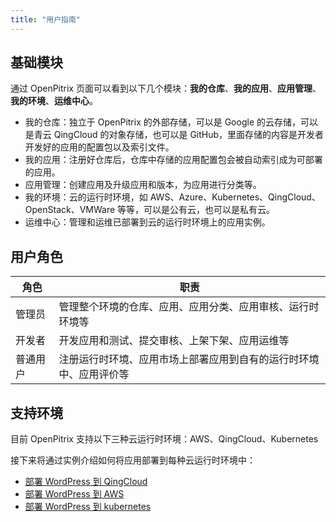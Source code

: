 ```yaml
---
title: "用户指南"
---
```


## 基础模块

通过 OpenPitrix 页面可以看到以下几个模块：**我的仓库**、**我的应用**、**应用管理**、**我的环境**、**运维中心**。

* 我的仓库：独立于 OpenPitrix 的外部存储，可以是 Google 的云存储，可以是青云 QingCloud 的对象存储，也可以是 GitHub，里面存储的内容是开发者开发好的应用的配置包以及索引文件。
* 我的应用：注册好仓库后，仓库中存储的应用配置包会被自动索引成为可部署的应用。
* 应用管理：创建应用及升级应用和版本，为应用进行分类等。
* 我的环境：云的运行时环境，如 AWS、Azure、Kubernetes、QingCloud、OpenStack、VMWare 等等，可以是公有云，也可以是私有云。
* 运维中心：管理和运维已部署到云的运行时环境上的应用实例。

## 用户角色

| 角色 | 职责 |
|-------|------|
| 管理员 | 管理整个环境的仓库、应用、应用分类、应用审核、运行时环境等 |
| 开发者	| 开发应用和测试、提交审核、上架下架、应用运维等 | 
| 普通用户 | 注册运行时环境、应用市场上部署应用到自有的运行时环境中、应用评价等 |

## 支持环境

目前 OpenPitrix 支持以下三种云运行时环境：AWS、QingCloud、Kubernetes

接下来将通过实例介绍如何将应用部署到每种云运行时环境中：

* [部署 WordPress 到 QingCloud](../qingcloud-quick-start)
* [部署 WordPress 到 AWS](../aws-quick-start)
* [部署 WordPress 到 kubernetes](../kubernetes-quick-start)



